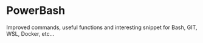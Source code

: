 # PowerBash
Improved commands, useful functions and interesting snippet for Bash, GIT, WSL, Docker, etc...
